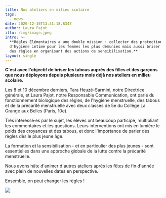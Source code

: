 ```yaml
---
title: Nos ateliers en milieu scolaire
tags:
  - news
date: 2020-12-16T13:31:18.834Z
author: Laura Pajot
illu: /img/image.jpeg
intro: >-
  **Règles Élémentaires a une double mission : collecter des protections
  d'hygiène intime pour les femmes les plus démunies mais aussi briser le tabou
  des règles en organisant des actions de sensibilisation.**
layout: single
---
```

**C'est avec l'objectif de briser les tabous auprès des filles et des garçons que nous déployons depuis plusieurs mois déjà nos ateliers en milieu scolaire.**

Les 8 et 10 décembre derniers, Tara Heuzé-Sarmini, notre Directrice générale, et Laura Pajot, notre Responsable Communication, ont parlé du fonctionnement biologique des règles, de l'hygiène menstruelle, des tabous et de la précarité menstruelle avec deux classes de 5e du Collège La Grange aux Belles (Paris, 10e). 

Très intéressé·es par le sujet, les élèves ont beaucoup participé, multipliant les commentaires et les questions. Leurs interventions ont mis en lumière le poids des croyances et des tabous, et donc l'importance de parler des règles dès le plus jeune âge. 

La formation et la sensibilisation - et en particulier des plus jeunes - sont essentielles dans une approche globale de la lutte contre la précarité menstruelle. 

Nous avons hâte d'animer d'autres ateliers après les fêtes de fin d'année avec plein de nouvelles dates en perspective.

Ensemble, on peut changer les règles !

![](/img/image-1.jpg)
